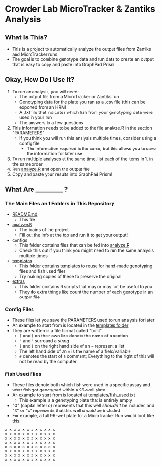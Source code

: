 # Crowder Lab MicroTracker & Zantiks Analysis

## What Is This?

- This is a project to automatically analyze the output files from Zantiks and MicroTracker runs
- The goal is to combine genotype data and run data to create an output that is easy to copy and paste into GraphPad Prism

## Okay, How Do I Use It?

1. To run an analysis, you will need:
    - The output file from a MicroTracker or Zantiks run
    - Genotyping data for the plate you ran as a .csv file (this can be exported from an HRM)
    - A .txt file that indicates which fish from your genotyping data were used in your run
    - The answers to a few questions
2. This information needs to be added to the file [analyze.R](analyze.R) in the section "PARAMETERS"
    - If you think you will run this analysis multiple times, consider using a config file
        - The information required is the same, but this allows you to save the information for later use
3. To run multiple analyses at the same time, list each of the items in 1. in the same order
4. Run [analyze.R](analyze.R) and open the output file
5. Copy and paste your results into GraphPad Prism!

## What Are _________ ?

### The Main Files and Folders in This Repository

- [README.md](README.md)
    - This file
- [analyze.R](analyze.R)
    - The brains of the project
    - Fill out the info at the top and run it to get your output!
- [configs](configs/)
    - This folder contains files that can be fed into [analyze.R](analyze.R)
    - Check this out if you think you might need to run the same analysis multiple times
- [templates](templates/)
    - This folder contains templates to reuse for hand-made genotyping files and fish used files
    - Try making copies of these to preserve the original
- [extras](extras/)
    - This folder contains R scripts that may or may not be useful to you
    - They do extra things like count the number of each genotype in an output file

### Config Files

- These files let you save the PARAMETERS used to run analysis for later
- An example to start from is located in the [templates folder](templates/config.toml)
- They are written in a file format called "toml"
    - `[` and `]` on their own line denote the name of a section
    - `"` and `"` surround a *string*
    - `[` and `]` on the right hand side of an `=` represent a list
    - The left hand side of an `=` is the name of a field/variable
    - `#` denotes the start of a comment; Everything to the right of this will not be read by the computer

### Fish Used Files

- These files denote both which fish were used in a specific assay and what fish got genotyped within a 96-well plate
- An example to start from is located at [templates/fish_used.txt](templates/fish_used.txt)
    - This example is a genotyping plate that is entirely empty
- "O" (capital letter o) represents that this well *shouldn't* be included and "X" or "x" represents that this well *should* be included
- For example, a full 96-well plate for a MicroTracker Run would look like this:
```
x x x x x x x x x x x x
x x x x x x x x x x x x
x x x x x x x x x x x x
x x x x x x x x x x x x
x x x x x x x x x x x x
x x x x x x x x x x x x
x x x x x x x x x x x x
x x x x x x x x x x x x
```
